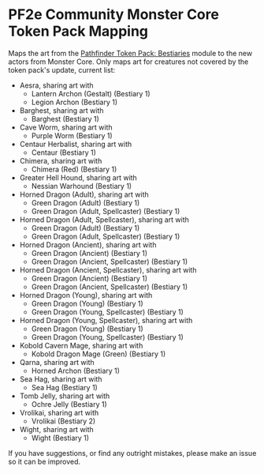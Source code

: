 # PF2e Community Monster Core Token Pack Mapping

Maps the art from the [Pathfinder Token Pack: Bestiaries](https://foundryvtt.com/packages/pf2e-tokens-bestiaries) module to the new actors from Monster Core. Only maps art for creatures not covered by the token pack's update, current list:

- Aesra, sharing art with
  - Lantern Archon (Gestalt) (Bestiary 1)
  - Legion Archon (Bestiary 1)
- Barghest, sharing art with
  - Barghest (Bestiary 1)
- Cave Worm, sharing art with
  - Purple Worm (Bestiary 1)
- Centaur Herbalist, sharing art with
  - Centaur (Bestiary 1)
- Chimera, sharing art with
  - Chimera (Red) (Bestiary 1)
- Greater Hell Hound, sharing art with
  - Nessian Warhound (Bestiary 1)
- Horned Dragon (Adult), sharing art with
  - Green Dragon (Adult) (Bestiary 1)
  - Green Dragon (Adult, Spellcaster) (Bestiary 1)
- Horned Dragon (Adult, Spellcaster), sharing art with
  - Green Dragon (Adult) (Bestiary 1)
  - Green Dragon (Adult, Spellcaster) (Bestiary 1)
- Horned Dragon (Ancient), sharing art with
  - Green Dragon (Ancient) (Bestiary 1)
  - Green Dragon (Ancient, Spellcaster) (Bestiary 1)
- Horned Dragon (Ancient, Spellcaster), sharing art with
  - Green Dragon (Ancient) (Bestiary 1)
  - Green Dragon (Ancient, Spellcaster) (Bestiary 1)
- Horned Dragon (Young), sharing art with
  - Green Dragon (Young) (Bestiary 1)
  - Green Dragon (Young, Spellcaster) (Bestiary 1)
- Horned Dragon (Young, Spellcaster), sharing art with
  - Green Dragon (Young) (Bestiary 1)
  - Green Dragon (Young, Spellcaster) (Bestiary 1)
- Kobold Cavern Mage, sharing art with
  - Kobold Dragon Mage (Green) (Bestiary 1)
- Qarna, sharing art with
  - Horned Archon (Bestiary 1)
- Sea Hag, sharing art with
  - Sea Hag (Bestiary 1)
- Tomb Jelly, sharing art with
  - Ochre Jelly (Bestiary 1)
- Vrolikai, sharing art with
  - Vrolikai (Bestiary 2)
- Wight, sharing art with
  - Wight (Bestiary 1)

If you have suggestions, or find any outright mistakes, please make an issue so it can be improved.
